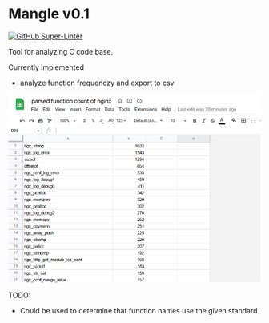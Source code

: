 # Mangle v0.1
[![GitHub Super-Linter](https://github.com/oasdflkjo/mangle/workflows/Lint%20Code%20Base/badge.svg)](https://github.com/marketplace/actions/super-linter)

Tool for analyzing C code base.

Currently implemented
- analyze function frequenczy and export to csv

<!---image --->
![image](screenshot.png)

TODO:
- Could be used to determine that function names use the given standard
